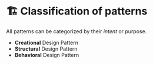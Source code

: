 # 🏗 Classification of patterns

&#x20;All patterns can be categorized by their _intent_ or purpose.

* **Creational** Design Pattern
* **Structural** Design Pattern
* **Behavioral** Design Pattern

